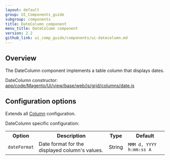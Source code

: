 ```yaml
---
layout: default
group: UI_Components_guide
subgroup: components
title: DateColumn component
menu_title: DateColumn component
version: 2.2
github_link: ui_comp_guide/components/ui-datecolumn.md
---
```


## Overview

The DateColumn component implements a table column that displays dates.

DateColumn сonstructor: [app/code/Magento/Ui/view/base/web/js/grid/columns/date.js]({{site.mage2200url}}app/code/Magento/Ui/view/base/web/js/grid/columns/date.js)

## Сonfiguration options

Extends all [Column]({{page.baseurl}}ui_comp_guide/components/listing/ui-column.html) configuration.

DateColumn specific configuration:

<table>
  <tr>
    <th>Option</th>
    <th>Description</th>
    <th>Type</th>
    <th>Default</th>
  </tr>
  <tr>
    <td><code>dateFormat</code></td>
    <td>Date format for the displayed column's values.</td>
    <td>String</td>
    <td><code>MMM d, YYYY h:mm:ss A</code></td>
  </tr>
</table>

